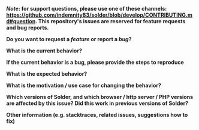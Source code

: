 ***Note*: for support questions, please use one of these channels: https://github.com/indemnity83/solder/blob/develop/CONTRIBUTING.md#question. This repository's issues are reserved for feature requests and bug reports.**

**Do you want to request a *feature* or report a *bug*?**



**What is the current behavior?**



**If the current behavior is a bug, please provide the steps to reproduce**



**What is the expected behavior?**



**What is the motivation / use case for changing the behavior?**



**Which versions of Solder, and which browser / http server / PHP versions are affected by this issue? Did this work in previous versions of Solder?**



**Other information (e.g. stacktraces, related issues, suggestions how to fix)**
